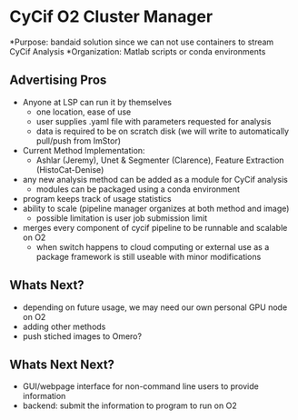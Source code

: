 # CyCif O2 Cluster Manager

*Purpose: bandaid solution since we can not use containers to stream CyCif Analysis
*Organization:  Matlab scripts or conda environments

## Advertising Pros

- Anyone at LSP can run it by themselves
	- one location, ease of use
	- user supplies .yaml file with parameters requested for analysis
	- data is required to be on scratch disk (we will write to automatically pull/push from ImStor)
- Current Method Implementation:
	- Ashlar (Jeremy), Unet & Segmenter (Clarence), Feature Extraction (HistoCat-Denise) 
- any new analysis method can be added as a module for CyCif analysis
	- modules can be packaged using a conda environment 
- program keeps track of usage statistics 
- ability to scale (pipeline manager organizes at both method and image)
	- possible limitation is user job submission limit 
- merges every component of cycif pipeline to be runnable and scalable on O2
	- when switch happens to cloud computing or external use as a package framework is still useable with minor modifications

## Whats Next?

- depending on future usage, we may need our own personal GPU node on O2
- adding other methods  
- push stiched images to Omero?

## Whats Next Next?

- GUI/webpage interface for non-command line users to provide information
- backend: submit the information to program to run on O2
